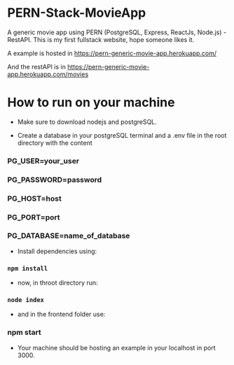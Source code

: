 # PERN-Stack-MovieApp
A generic movie app using PERN (PostgreSQL, Express, ReactJs, Node.js) - RestAPI. This is my first fullstack website, hope someone likes it.

A example is hosted in https://pern-generic-movie-app.herokuapp.com/

And the restAPI is in https://pern-generic-movie-app.herokuapp.com/movies

# How to run on your machine

- Make sure to download nodejs and postgreSQL.

- Create a database in your postgreSQL terminal and
a .env file in the root directory with the content


### PG_USER=your_user
### PG_PASSWORD=password
### PG_HOST=host
### PG_PORT=port
### PG_DATABASE=name_of_database


- Install dependencies using:

### `npm install`

- now, in throot directory run:

### `node index`

- and in the frontend folder use:

### npm start

- Your machine should be hosting an example in your localhost in port 3000.
